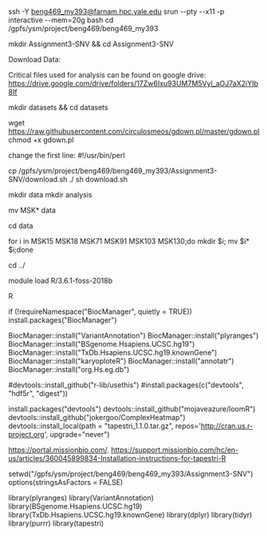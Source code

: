 ssh -Y beng469_my393@farnam.hpc.yale.edu
srun --pty --x11 -p interactive --mem=20g bash
cd /gpfs/ysm/project/beng469/beng469_my393

mkdir Assignment3-SNV && cd Assignment3-SNV

Download Data:

Critical files used for analysis can be found on google drive: https://drive.google.com/drive/folders/17Zw6Ixu93UM7M5Vyl_aOJ7aX2iYIb8If

mkdir datasets && cd datasets

wget https://raw.githubusercontent.com/circulosmeos/gdown.pl/master/gdown.pl
chmod +x gdown.pl

change the first line:
#!/usr/bin/perl

cp /gpfs/ysm/project/beng469/beng469_my393/Assignment3-SNV/download.sh ./
sh download.sh

mkdir data
mkdir analysis

mv MSK* data

cd data

for i in MSK15 MSK18 MSK71 MSK91 MSK103 MSK130;do mkdir $i; mv $i* $i;done

cd ../

module load R/3.6.1-foss-2018b

R

if (!requireNamespace("BiocManager", quietly = TRUE))
    install.packages("BiocManager")

BiocManager::install("VariantAnnotation")
BiocManager::install("plyranges")
BiocManager::install("BSgenome.Hsapiens.UCSC.hg19")
BiocManager::install("TxDb.Hsapiens.UCSC.hg19.knownGene")
BiocManager::install("karyoploteR")
BiocManager::install("annotatr")
BiocManager::install("org.Hs.eg.db")

#devtools::install_github("r-lib/usethis")
#install.packages(c("devtools", "hdf5r", "digest"))

install.packages("devtools")
devtools::install_github("mojaveazure/loomR")
devtools::install_github("jokergoo/ComplexHeatmap")
devtools::install_local(path = "tapestri_1.1.0.tar.gz", repos='http://cran.us.r-project.org', upgrade="never")

https://portal.missionbio.com/. 
https://support.missionbio.com/hc/en-us/articles/360045899834-Installation-instructions-for-tapestri-R

setwd("/gpfs/ysm/project/beng469/beng469_my393/Assignment3-SNV")
options(stringsAsFactors = FALSE)

library(plyranges)
library(VariantAnnotation)
library(BSgenome.Hsapiens.UCSC.hg19)
library(TxDb.Hsapiens.UCSC.hg19.knownGene)
library(dplyr)
library(tidyr)
library(purrr)
library(tapestri)


